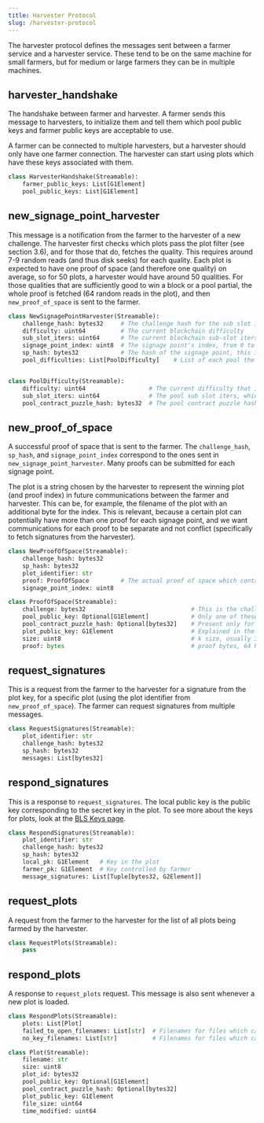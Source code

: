 ```yaml
---
title: Harvester Protocol
slug: /harvester-protocol
---
```


The harvester protocol defines the messages sent between a farmer service and a harvester service. These tend to
be on the same machine for small farmers, but for medium or large farmers they can be in multiple machines.

## harvester_handshake

The handshake between farmer and harvester.
A farmer sends this message to harvesters, to initialize them and tell them which
pool public keys and farmer public keys are acceptable to use.

A farmer can be connected to multiple harvesters, but a harvester should only have one farmer connection.
The harvester can start using plots which have these keys associated with them.

```python
class HarvesterHandshake(Streamable):
    farmer_public_keys: List[G1Element]
    pool_public_keys: List[G1Element]
```

## new_signage_point_harvester

This message is a notification from the farmer to the harvester of a new challenge.
The harvester first checks which plots pass the plot filter (see section 3.6), and for those that do, fetches the quality.
This requires around 7-9 random reads (and thus disk seeks) for each quality.
Each plot is expected to have one proof of space (and therefore one quality) on average, so for 50 plots, a harvester would have around 50 qualities.
For those qualities that are sufficiently good to win a block or a pool partial, the whole proof is fetched (64 random reads in the plot),
and then `new_proof_of_space` is sent to the farmer.

```python
class NewSignagePointHarvester(Streamable):
    challenge_hash: bytes32     # The challenge hash for the sub slot in which the signage point lies
    difficulty: uint64          # The current blockchain difficulty
    sub_slot_iters: uint64      # The current blockchain sub-slot iters
    signage_point_index: uint8  # The signage point's index, from 0 to 63. 0 for an end of sub slot signage point
    sp_hash: bytes32            # The hash of the signage point, this is == challenge_hash iff the index is 0
    pool_difficulties: List[PoolDifficulty]    # List of each pool the farmer is in, and what the difficulty is for that pool


class PoolDifficulty(Streamable):
    difficulty: uint64                  # The current difficulty that is set for plots belonging to this pool contract
    sub_slot_iters: uint64              # The pool sub slot iters, which is static for each network (mainnet, testnet)
    pool_contract_puzzle_hash: bytes32  # The pool contract puzzle hash which can be in many plots
```

## new_proof_of_space

A successful proof of space that is sent to the farmer. The `challenge_hash`, `sp_hash`, and `signage_point_index`
correspond to the ones sent in `new_signage_point_harvester`. Many proofs can be submitted for each signage point.

The plot is a string chosen by the harvester to represent the winning plot (and proof index) in future communications
between the farmer and harvester. This can be, for example, the filename of the plot with an additional byte for the index.
This is relevant, because a certain plot can potentially have more than one proof for each signage point, and we want
communications for each proof to be separate and not conflict (specifically to fetch signatures from the harvester).

```python
class NewProofOfSpace(Streamable):
    challenge_hash: bytes32
    sp_hash: bytes32
    plot_identifier: str
    proof: ProofOfSpace         # The actual proof of space which contains more data, shown below
    signage_point_index: uint8

class ProofOfSpace(Streamable):
    challenge: bytes32                              # This is the challenge for the pospace, explained in section 3.5
    pool_public_key: Optional[G1Element]            # Only one of these two should be present
    pool_contract_puzzle_hash: Optional[bytes32]    # Present only for pooled plots
    plot_public_key: G1Element                      # Explained in the keys section
    size: uint8                                     # k size, usually 32 but can vary
    proof: bytes                                    # proof bytes, 64 k bit values, total size 8k bytes
```

## request_signatures

This is a request from the farmer to the harvester for a signature from the plot key, for a specific plot (using the
plot identifier from `new_proof_of_space`). The farmer can request signatures from multiple messages.

```python
class RequestSignatures(Streamable):
    plot_identifier: str
    challenge_hash: bytes32
    sp_hash: bytes32
    messages: List[bytes32]
```

## respond_signatures

This is a response to `request_signatures`. The local public key is the public key corresponding to the secret key
in the plot. To see more about the keys for plots, look at the [BLS Keys page](/bls-keys).

```python
class RespondSignatures(Streamable):
    plot_identifier: str
    challenge_hash: bytes32
    sp_hash: bytes32
    local_pk: G1Element   # Key in the plot
    farmer_pk: G1Element  # Key controlled by farmer
    message_signatures: List[Tuple[bytes32, G2Element]]
```

## request_plots

A request from the farmer to the harvester for the list of all plots being farmed by the harvester.

```python
class RequestPlots(Streamable):
    pass
```

## respond_plots

A response to `request_plots` request. This message is also sent whenever a new plot is loaded.

```python
class RespondPlots(Streamable):
    plots: List[Plot]
    failed_to_open_filenames: List[str]  # Filenames for files which cannot be opened
    no_key_filenames: List[str]          # Filenames for files which cannot be farmed by this farmer

class Plot(Streamable):
    filename: str
    size: uint8
    plot_id: bytes32
    pool_public_key: Optional[G1Element]
    pool_contract_puzzle_hash: Optional[bytes32]
    plot_public_key: G1Element
    file_size: uint64
    time_modified: uint64
```
